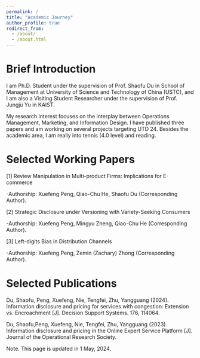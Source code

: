 ```yaml
---
permalink: /
title: "Academic Journey"
author_profile: true
redirect_from: 
  - /about/
  - /about.html
---
```


Brief Introduction
======
I am Ph.D. Student under the supervision of Prof. Shaofu Du in School of Management at University of Science and Technology of China (USTC), and I am also a Visiting Student Researcher under the supervision of Prof. Jungju Yu in KAIST. 

My research interest focuses on the interplay between Operations Management, Marketing, and Information Design. I have published three papers and am working on several projects targeting UTD 24. Besides the academic area, I am really into tennis (4.0 level) and reading.

Selected Working Papers
======
[1] Review Manipulation in Multi-product Firms: Implications for E-commerce

-Authorship: Xuefeng Peng, Qiao-Chu He, Shaofu Du  (Corresponding Author).

[2] Strategic Disclosure under Versioning with Variety-Seeking Consumers

-Authorship: Xuefeng Peng, Mingyu Zheng, Qiao-Chu He (Corresponding Author).

[3] Left-digits Bias in Distribution Channels

-Authorship: Xuefeng Peng, Zemin (Zachary) Zhong (Corresponding Author).


Selected Publications
======
Du, Shaofu, Peng, Xuefeng, Nie, Tengfei, Zhu, Yangguang (2024). Information disclosure and pricing for services with congestion: Extension vs. Encroachment [J]. Decision Support Systems. 176, 114064. 

Du, Shaofu,Peng, Xuefeng, Nie, Tengfei, Zhu, Yangguang (2023). Information disclosure and pricing in the Online Expert 
Service Platform [J]. Journal of the Operational Research Society.

Note. This page is updated in 1 May, 2024.
